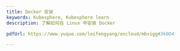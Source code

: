 ```yaml
---
title: Docker 安装
keywords: Kubesphere, Kubesphere learn
description: 了解如何在 Linux 中安装 Docker

pdfUrl: https://www.yuque.com/leifengyang/oncloud/mbvigg#3k0Q4

---
```


